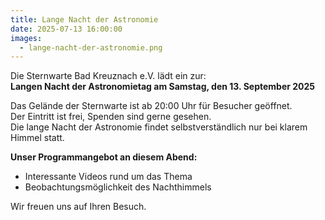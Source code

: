 ```yaml
---
title: Lange Nacht der Astronomie
date: 2025-07-13 16:00:00
images:
  - lange-nacht-der-astronomie.png
---
```


Die Sternwarte Bad Kreuznach e.V. lädt ein zur:  
**Langen Nacht der Astronomietag am Samstag, den 13. September 2025**

Das Gelände der Sternwarte ist ab 20:00 Uhr für Besucher geöffnet.  
Der Eintritt ist frei, Spenden sind gerne gesehen.  
Die lange Nacht der Astronomie findet selbstverständlich nur bei klarem Himmel statt.

**Unser Programmangebot an diesem Abend:**

- Interessante Videos rund um das Thema
- Beobachtungsmöglichkeit des Nachthimmels

Wir freuen uns auf Ihren Besuch.
